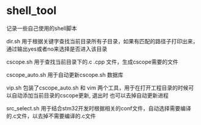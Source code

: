 # shell_tool


记录一些自己使用的shell脚本

dir.sh   用于根据关键字查找当前目录所有子目录，如果有匹配的路径子打印出来，通过输出yes或者no来选择是否进入该目录

cscope.sh    用于查找当前目录下的.c .cpp 文件，生成cscope需要的文件

cscope_auto.sh 用于自动更新cscope.sh 数据库

vip.sh  包装了cscope_auto.sh 和 vim 两个工具，用于在打开工程目录的时候可以自动添加当前目录的cscope更新, 退出时
		也可以去掉自动更新进程

src_select.sh  用于结合stm32开发时根据相关的conf文件，自动选择需要编译的.c文件，以去掉不需要编译的.c文件

